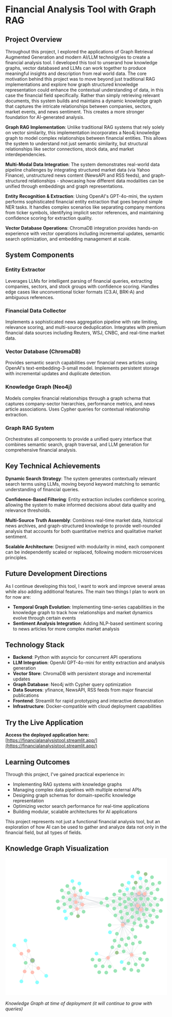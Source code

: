 # Financial Analysis Tool with Graph RAG

## Project Overview

Throughout this project, I explored the applications of Graph Retrieval Augmented Generation and modern AI/LLM technolgyies to create a financial analysis tool. I developed this tool to unserand how knowledge graphs, vector databased and LLMs can work together to produce meaningful insights and description from real world data. The core motivation behind this project was to move beyond just traditional RAG implementations and explore how graph structured knowledge representation could enhance the contextual understanding of data, in this case the financial field specifically. Rather than simply retrieving relevant documents, this system builds and maintains a dynamic knowledge graph that captures the intricate relationships between companies, sectors, market events, and news sentiment. This creates a more stronger foundation for AI-generated analysis.


**Graph RAG Implementation**: Unlike traditional RAG systems that rely solely on vector similarity, this implementation incorporates a Neo4j knowledge graph to model complex relationships between financial entities. This allows the system to understand not just semantic similarity, but structural relationships like sector connections, stock data, and market interdependencies.

**Multi-Modal Data Integration**: The system demonstrates real-world data pipeline challenges by integrating structured market data (via Yahoo Finance), unstructured news content (NewsAPI and RSS feeds), and graph-structured relationships - showcasing how different data modalities can be unified through embeddings and graph representations.

**Entity Recognition & Extraction**: Using OpenAI's GPT-4o-mini, the system performs sophisticated financial entity extraction that goes beyond simple NER tasks. It handles complex scenarios like separating company mentions from ticker symbols, identifying implicit sector references, and maintaining confidence scoring for extraction quality.

**Vector Database Operations**: ChromaDB integration provides hands-on experience with  vector operations including incremental updates, semantic search optimization, and embedding management at scale.

## System Components

### Entity Extractor
Leverages LLMs for intelligent parsing of financial queries, extracting companies, sectors, and stock groups with confidence scoring. Handles edge cases like unconventional ticker formats (C3.AI, BRK-A) and ambiguous references.

### Financial Data Collector  
Implements a sophisticated news aggregation pipeline with rate limiting, relevance scoring, and multi-source deduplication. Integrates with premium financial data sources including Reuters, WSJ, CNBC, and real-time market data.

### Vector Database (ChromaDB)
Provides semantic search capabilities over financial news articles using OpenAI's text-embedding-3-small model. Implements persistent storage with incremental updates and duplicate detection.

### Knowledge Graph (Neo4j)
Models complex financial relationships through a graph schema that captures company-sector hierarchies, performance metrics, and news article associations. Uses Cypher queries for contextual relationship extraction.

### Graph RAG System
Orchestrates all components to provide a unified query interface that combines semantic search, graph traversal, and LLM generation for comprehensive financial analysis.

## Key Technical Achievements

**Dynamic Search Strategy**: The system generates contextually relevant search terms using LLMs, moving beyond keyword matching to semantic understanding of financial queries.

**Confidence-Based Filtering**: Entity extraction includes confidence scoring, allowing the system to make informed decisions about data quality and relevance thresholds.

**Multi-Source Truth Assembly**: Combines real-time market data, historical news archives, and graph-structured knowledge to provide well-rounded analysis that accounts for both quantitative metrics and qualitative market sentiment.

**Scalable Architecture**: Designed with modularity in mind, each component can be independently scaled or replaced, following modern microservices principles.

## Future Development Directions

As I continue developing this tool, I want to work and improve several areas while also adding additional features. The main two things I plan to work on for now are:

- **Temporal Graph Evolution**: 
Implementing time-series capabilities in the knowledge graph to track how relationships and market dynamics evolve through certain events
- **Sentiment Analysis Integration**: 
Adding NLP-based sentiment scoring to news articles for more complex market analysis

## Technology Stack

- **Backend**: Python with asyncio for concurrent API operations
- **LLM Integration**: OpenAI GPT-4o-mini for entity extraction and analysis generation
- **Vector Store**: ChromaDB with persistent storage and incremental updates
- **Graph Database**: Neo4j with Cypher query optimization
- **Data Sources**: yfinance, NewsAPI, RSS feeds from major financial publications
- **Frontend**: Streamlit for rapid prototyping and interactive demonstration
- **Infrastructure**: Docker-compatible with cloud deployment capabilities

## Try the Live Application

**Access the deployed application here:** [https://financialanalysistool.streamlit.app/](https://financialanalysistool.streamlit.app/)

## Learning Outcomes

Through this project, I've gained practical experience in:
- Implementing RAG systems with knowledge graphs
- Managing complex data pipelines with multiple external APIs
- Designing graph schemas for domain-specific knowledge representation
- Optimizing vector search performance for real-time applications
- Building modular, scalable architectures for AI applications

This project represents not just a functional financial analysis tool, but an exploration of how AI can be used to gather and analyze data not only in the financial field, but all types of fields.

 ## Knowledge Graph Visualization

  ![Knowledge Graph](currentGraph.png)
  
  *Knowledge Graph at time of deployment (it will continue to grow with queries)*